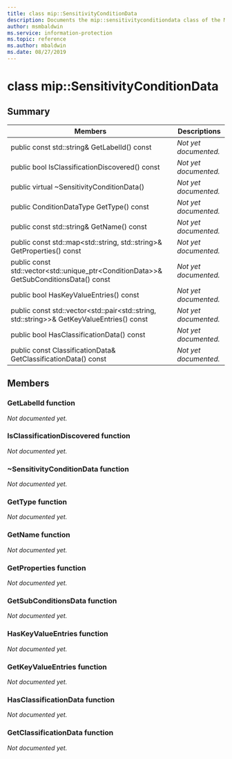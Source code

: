 ```yaml
---
title: class mip::SensitivityConditionData 
description: Documents the mip::sensitivityconditiondata class of the Microsoft Information Protection (MIP) SDK.
author: msmbaldwin
ms.service: information-protection
ms.topic: reference
ms.author: mbaldwin
ms.date: 08/27/2019
---
```


# class mip::SensitivityConditionData 
  
## Summary
 Members                        | Descriptions                                
--------------------------------|---------------------------------------------
public const std::string& GetLabelId() const  | _Not yet documented._
public bool IsClassificationDiscovered() const  | _Not yet documented._
public virtual ~SensitivityConditionData()  | _Not yet documented._
public ConditionDataType GetType() const  | _Not yet documented._
public const std::string& GetName() const  | _Not yet documented._
public const std::map\<std::string, std::string\>& GetProperties() const  | _Not yet documented._
public const std::vector\<std::unique_ptr\<ConditionData\>\>& GetSubConditionsData() const  | _Not yet documented._
public bool HasKeyValueEntries() const  | _Not yet documented._
public const std::vector\<std::pair\<std::string, std::string\>\>& GetKeyValueEntries() const  | _Not yet documented._
public bool HasClassificationData() const  | _Not yet documented._
public const ClassificationData& GetClassificationData() const  | _Not yet documented._
  
## Members
  
### GetLabelId function
_Not documented yet._

  
### IsClassificationDiscovered function
_Not documented yet._

  
### ~SensitivityConditionData function
_Not documented yet._

  
### GetType function
_Not documented yet._

  
### GetName function
_Not documented yet._

  
### GetProperties function
_Not documented yet._

  
### GetSubConditionsData function
_Not documented yet._

  
### HasKeyValueEntries function
_Not documented yet._

  
### GetKeyValueEntries function
_Not documented yet._

  
### HasClassificationData function
_Not documented yet._

  
### GetClassificationData function
_Not documented yet._
